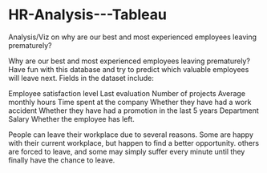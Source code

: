 # HR-Analysis---Tableau
Analysis/Viz on why are our best and most experienced employees leaving prematurely?

Why are our best and most experienced employees leaving prematurely? Have fun with this database and try to predict which valuable employees will leave next. Fields in the dataset include:

Employee satisfaction level
Last evaluation
Number of projects
Average monthly hours
Time spent at the company
Whether they have had a work accident
Whether they have had a promotion in the last 5 years
Department
Salary
Whether the employee has left.

People can leave their workplace due to several reasons.
Some are happy with their current workplace, but happen to find a better opportunity. others are forced to leave, and some may simply suffer every minute until they finally have the chance to leave.
